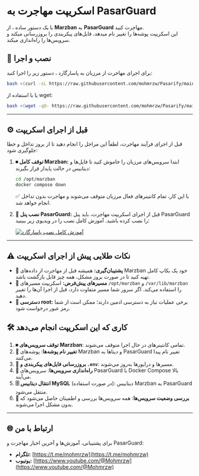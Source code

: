 # اسکریپت مهاجرت به PasarGuard

با یک دستور ساده ، از **Marzban** به **PasarGuard** مهاجرت کنید.  
این اسکریپت پوشه‌ها را تغییر نام میدهد، فایل‌های پیکربندی را بروزرسانی میکند و سرویس‌ها را راه‌اندازی میکند.

## 🚀 نصب و اجرا

برای اجرای مهاجرت از مرزبان به پاسارگارد ، دستور زیر را اجرا کنید:
```bash
bash <(curl -sL https://raw.githubusercontent.com/mohmrzw/Pasarify/main/Pasarify.sh)
````

یا با استفاده از wget:

```bash
bash <(wget -qO- https://raw.githubusercontent.com/mohmrzw/Pasarify/main/Pasarify.sh)
```
---
## ⚙️ قبل از اجرای اسکریپت

قبل از اجرای فرآیند مهاجرت، لطفاً این مراحل را انجام دهید تا از بروز تداخل و خطا جلوگیری شود:

1. **⏹ توقف کامل Marzban:**
   ابتدا سرویس‌های مرزبان را خاموش کنید تا فایل‌ها و دیتابیس در حالت پایدار قرار بگیرند:

   ```bash
   cd /opt/marzban
   docker compose down
   ```

   ✅ با این کار، تمام کانتینرهای فعال مرزبان متوقف می‌شوند و مهاجرت بدون تداخل انجام خواهد شد.

2. **🧩 نصب پنل PasarGuard:**
   قبل از اجرای اسکریپت مهاجرت، باید پنل PasarGuard را نصب کرده باشید.
   آموزش کامل نصب را در ویدیوی زیر ببینید:

   [![آموزش کامل نصب پاسارگارد](https://img.youtube.com/vi/xWsSZSTqaqk/0.jpg)](https://www.youtube.com/watch?v=xWsSZSTqaqk&t=176s)

---

## ⚠️ نکات طلایی پیش از اجرای اسکریپت

* **💾 پشتیبان‌گیری:** همیشه قبل از مهاجرت از داده‌های Marzban خود یک بکاپ کامل تهیه کنید تا در صورت بروز مشکل، همه چیز قابل بازگشت باشد.
* **📂 مسیرهای پیش‌فرض:** اسکریپت مسیرهای `/opt/marzban` و `/var/lib/marzban` را استفاده می‌کند. اگر سرور شما مسیر متفاوت دارد، قبل از اجرا آن‌ها را تغییر دهید.
* **🔑 دسترسی root:** برخی عملیات نیاز به دسترسی ادمین دارند؛ ممکن است از شما رمز عبور درخواست شود.


## 🛠 کاری که این اسکریپت انجام می‌دهد

1. **⏹ توقف سرویس‌های Marzban**: تمامی کانتینرهای در حال اجرا متوقف می‌شوند.
2. **📁 تغییر نام پوشه‌ها**: پوشه‌های Marzban و دیتاها به PasarGuard تغییر نام پیدا می‌کنند.
3. **📝 بروزرسانی فایل‌های پیکربندی و `.env`**: مسیرها و درایورها به‌روز می‌شوند.
4. **🚀 راه‌اندازی سرویس‌ها**: سرویس‌های PasarGuard با Docker Compose بالا می‌آیند.
5. **🗄 انتقال دیتابیس MySQL** (در صورت استفاده): دیتابیس Marzban به PasarGuard منتقل می‌شود.
6. **🔧 بررسی وضعیت سرویس‌ها**: همه سرویس‌ها بررسی و اطمینان حاصل می‌شود که بدون مشکل اجرا می‌شوند.

---
## 🌐 ارتباط با من

برای پشتیبانی، آموزش‌ها و آخرین اخبار مهاجرت و PasarGuard:

* **تلگرام:** [https://t.me/mohmrzw](https://t.me/mohmrzw)
* **یوتیوب:** [https://www.youtube.com/@Mohmrzw](https://www.youtube.com/@Mohmrzw)
